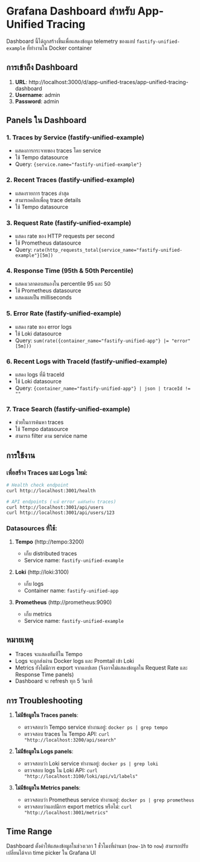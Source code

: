 # Grafana Dashboard สำหรับ App-Unified Tracing

Dashboard นี้ได้ถูกสร้างขึ้นเพื่อแสดงข้อมูล telemetry ของแอป `fastify-unified-example` ที่ทำงานใน Docker container

## การเข้าถึง Dashboard

1. **URL**: http://localhost:3000/d/app-unified-traces/app-unified-tracing-dashboard
2. **Username**: admin
3. **Password**: admin

## Panels ใน Dashboard

### 1. Traces by Service (fastify-unified-example)
- แสดงการกระจายของ traces โดย service
- ใช้ Tempo datasource
- Query: `{service.name="fastify-unified-example"}`

### 2. Recent Traces (fastify-unified-example)  
- แสดงรายการ traces ล่าสุด
- สามารถคลิกเพื่อดู trace details
- ใช้ Tempo datasource

### 3. Request Rate (fastify-unified-example)
- แสดง rate ของ HTTP requests per second
- ใช้ Prometheus datasource
- Query: `rate(http_requests_total{service_name="fastify-unified-example"}[5m])`

### 4. Response Time (95th & 50th Percentile)
- แสดงเวลาตอบสนองใน percentile 95 และ 50
- ใช้ Prometheus datasource
- แสดงผลเป็น milliseconds

### 5. Error Rate (fastify-unified-example)
- แสดง rate ของ error logs
- ใช้ Loki datasource
- Query: `sum(rate({container_name="fastify-unified-app"} |= "error" [5m]))`

### 6. Recent Logs with TraceId (fastify-unified-example)
- แสดง logs ที่มี traceId
- ใช้ Loki datasource
- Query: `{container_name="fastify-unified-app"} | json | traceId != ""`

### 7. Trace Search (fastify-unified-example)
- ช่วยในการค้นหา traces
- ใช้ Tempo datasource
- สามารถ filter ตาม service name

## การใช้งาน

### เพื่อสร้าง Traces และ Logs ใหม่:

```bash
# Health check endpoint
curl http://localhost:3001/health

# API endpoints (จะมี error แต่ยังสร้าง traces)
curl http://localhost:3001/api/users
curl http://localhost:3001/api/users/123
```

### Datasources ที่ใช้:

1. **Tempo** (http://tempo:3200)
   - เก็บ distributed traces
   - Service name: `fastify-unified-example`

2. **Loki** (http://loki:3100)
   - เก็บ logs
   - Container name: `fastify-unified-app`

3. **Prometheus** (http://prometheus:9090)
   - เก็บ metrics
   - Service name: `fastify-unified-example`

## หมายเหตุ

- Traces จะแสดงทันทีใน Tempo
- Logs จะถูกส่งผ่าน Docker logs และ Promtail เข้า Loki
- Metrics ยังไม่มีการ export จากแอปเลย (จึงอาจไม่แสดงข้อมูลใน Request Rate และ Response Time panels)
- Dashboard จะ refresh ทุก 5 วินาที

## การ Troubleshooting

1. **ไม่มีข้อมูลใน Traces panels**:
   - ตรวจสอบว่า Tempo service ทำงานอยู่: `docker ps | grep tempo`
   - ตรวจสอบ traces ใน Tempo API: `curl "http://localhost:3200/api/search"`

2. **ไม่มีข้อมูลใน Logs panels**:
   - ตรวจสอบว่า Loki service ทำงานอยู่: `docker ps | grep loki`
   - ตรวจสอบ logs ใน Loki API: `curl "http://localhost:3100/loki/api/v1/labels"`

3. **ไม่มีข้อมูลใน Metrics panels**:
   - ตรวจสอบว่า Prometheus service ทำงานอยู่: `docker ps | grep prometheus`
   - ตรวจสอบว่าแอปมีการ export metrics หรือไม่: `curl "http://localhost:3001/metrics"`

## Time Range

Dashboard ตั้งค่าให้แสดงข้อมูลในช่วงเวลา 1 ชั่วโมงที่ผ่านมา (`now-1h` to `now`)
สามารถปรับเปลี่ยนได้จาก time picker ใน Grafana UI
